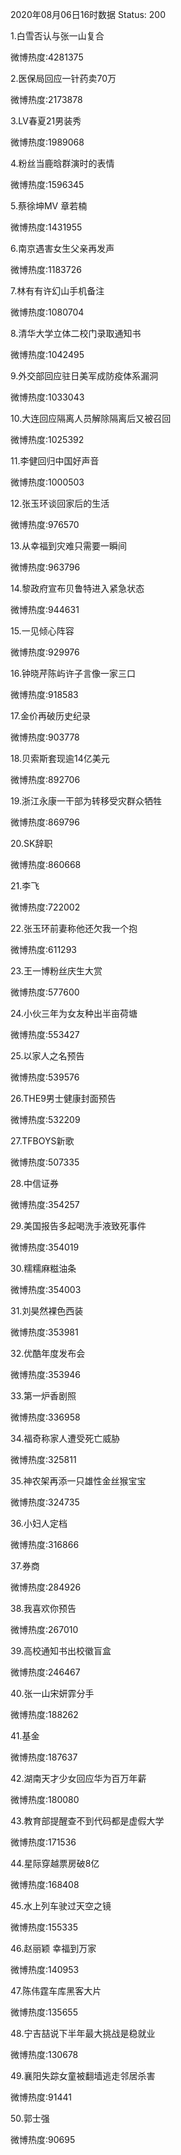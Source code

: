 2020年08月06日16时数据
Status: 200

1.白雪否认与张一山复合

微博热度:4281375

2.医保局回应一针药卖70万

微博热度:2173878

3.LV春夏21男装秀

微博热度:1989068

4.粉丝当鹿晗群演时的表情

微博热度:1596345

5.蔡徐坤MV 章若楠

微博热度:1431955

6.南京遇害女生父亲再发声

微博热度:1183726

7.林有有许幻山手机备注

微博热度:1080704

8.清华大学立体二校门录取通知书

微博热度:1042495

9.外交部回应驻日美军成防疫体系漏洞

微博热度:1033043

10.大连回应隔离人员解除隔离后又被召回

微博热度:1025392

11.李健回归中国好声音

微博热度:1000503

12.张玉环谈回家后的生活

微博热度:976570

13.从幸福到灾难只需要一瞬间

微博热度:963796

14.黎政府宣布贝鲁特进入紧急状态

微博热度:944631

15.一见倾心阵容

微博热度:929976

16.钟晓芹陈屿许子言像一家三口

微博热度:918583

17.金价再破历史纪录

微博热度:903778

18.贝索斯套现逾14亿美元

微博热度:892706

19.浙江永康一干部为转移受灾群众牺牲

微博热度:869796

20.SK辞职

微博热度:860668

21.李飞

微博热度:722002

22.张玉环前妻称他还欠我一个抱

微博热度:611293

23.王一博粉丝庆生大赏

微博热度:577600

24.小伙三年为女友种出半亩荷塘

微博热度:553427

25.以家人之名预告

微博热度:539576

26.THE9男士健康封面预告

微博热度:532209

27.TFBOYS新歌

微博热度:507335

28.中信证券

微博热度:354257

29.美国报告多起喝洗手液致死事件

微博热度:354019

30.糯糯麻糍油条

微博热度:354003

31.刘昊然裸色西装

微博热度:353981

32.优酷年度发布会

微博热度:353946

33.第一炉香剧照

微博热度:336958

34.福奇称家人遭受死亡威胁

微博热度:325811

35.神农架再添一只雄性金丝猴宝宝

微博热度:324735

36.小妇人定档

微博热度:316866

37.券商

微博热度:284926

38.我喜欢你预告

微博热度:267010

39.高校通知书出校徽盲盒

微博热度:246467

40.张一山宋妍霏分手

微博热度:188262

41.基金

微博热度:187637

42.湖南天才少女回应华为百万年薪

微博热度:180080

43.教育部提醒查不到代码都是虚假大学

微博热度:171536

44.星际穿越票房破8亿

微博热度:168408

45.水上列车驶过天空之镜

微博热度:155335

46.赵丽颖 幸福到万家

微博热度:140953

47.陈伟霆车库黑客大片

微博热度:135655

48.宁吉喆说下半年最大挑战是稳就业

微博热度:130678

49.襄阳失踪女童被翻墙逃走邻居杀害

微博热度:91441

50.郭士强

微博热度:90695


